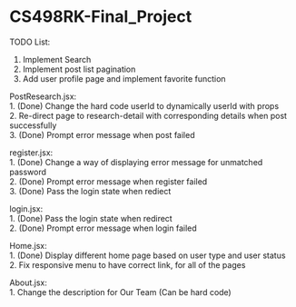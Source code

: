 # CS498RK-Final_Project

TODO List:

1. Implement Search
2. Implement post list pagination
3. Add user profile page and implement favorite function

PostResearch.jsx:
	<br>1. (Done) Change the hard code userId to dynamically userId with props
	<br>2. Re-direct page to research-detail with corresponding details when post successfully
	<br>3. (Done) Prompt error message when post failed

register.jsx:
	<br>1. (Done) Change a way of displaying error message for unmatched password
	<br>2. (Done) Prompt error message when register failed
	<br>3. (Done) Pass the login state when rediect

login.jsx:
	<br>1. (Done) Pass the login state when redirect
	<br>2. (Done) Prompt error message when login failed

Home.jsx:
	<br>1. (Done) Display different home page based on user type and user status
	<br>2. Fix responsive menu to have correct link, for all of the pages

About.jsx:
	<br>1. Change the description for Our Team (Can be hard code)
